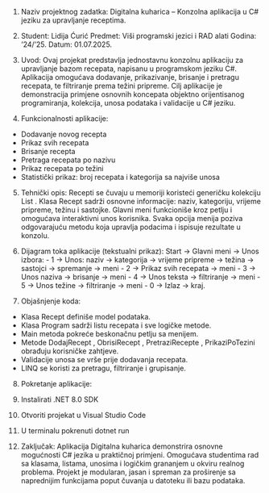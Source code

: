 
1. Naziv projektnog zadatka:
Digitalna kuharica – Konzolna aplikacija u C# jeziku za upravljanje receptima. 

2. Student: Lidija Ćurić 
Predmet: Viši programski jezici i RAD alati
Godina: ’24/’25.
Datum: 01.07.2025.

 3. Uvod:
Ovaj projekat predstavlja jednostavnu konzolnu aplikaciju za upravljanje bazom recepata, napisanu u programskom jeziku C#. Aplikacija omogućava dodavanje, prikazivanje, brisanje i pretragu recepata, te filtriranje prema težini pripreme. Cilj aplikacije je demonstracija primjene osnovnih koncepata objektno orijentisanog programiranja, kolekcija, unosa podataka i validacije u C# jeziku.

 4. Funkcionalnosti aplikacije:
 - Dodavanje novog recepta 
- Prikaz svih recepata
 - Brisanje recepta 
- Pretraga recepata po nazivu
 - Prikaz recepata po težini
 - Statistički prikaz: broj recepata i kategorija sa najviše unosa

 5. Tehnički opis:
 Recepti se čuvaju u memoriji koristeći generičku kolekciju List . 
Klasa Recept sadrži osnovne informacije: naziv, kategoriju, vrijeme pripreme, težinu i sastojke.
 Glavni meni funkcioniše kroz petlju i omogućava interaktivni unos korisnika. Svaka opcija menija poziva odgovarajuću metodu koja upravlja podacima i ispisuje rezultate u konzolu.

 6. Dijagram toka aplikacije (tekstualni prikaz):
Start → Glavni meni → Unos izbora: - 1 → Unos: naziv → kategorija → vrijeme pripreme → težina → sastojci → spremanje → meni - 2 → Prikaz svih recepata → meni - 3 → Unos naziva → brisanje → meni - 4 → Unos teksta → filtriranje → meni - 5 → Unos težine → filtriranje → meni - 0 → Izlaz → kraj.

7. Objašnjenje koda:
 - Klasa Recept definiše model podataka. 
- Klasa Program sadrži listu recepata i sve logičke metode.
 - Main metoda pokreće beskonačnu petlju sa menijem. 
- Metode DodajRecept , ObrisiRecept , PretraziRecepte , PrikaziPoTezini obrađuju korisničke zahtjeve. 
- Validacije unosa se vrše prije dodavanja recepata. 
- LINQ se koristi za pretragu, filtriranje i grupisanje. 

8. Pokretanje aplikacije:
 1. Instalirati .NET 8.0 SDK 
2. Otvoriti projekat u Visual Studio Code 
3. U terminalu pokrenuti dotnet run 

9. Zaključak:
Aplikacija Digitalna kuharica demonstrira osnovne mogućnosti C# jezika u praktičnoj primjeni. Omogućava studentima rad sa klasama, listama, unosima i logičkim grananjem u okviru realnog problema. Projekt je modularan, jasan i spreman za proširenje sa naprednijim funkcijama poput čuvanja u datoteku ili bazu podataka.

